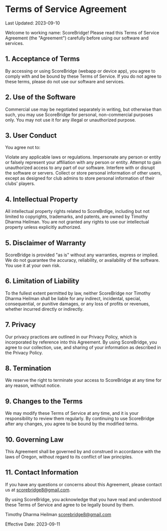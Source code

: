 # Terms of Service Agreement

Last Updated: 2023-09-10

Welcome to working name: ScoreBridge! Please read this Terms of Service Agreement (the "Agreement") carefully before using our software and services.

## 1. Acceptance of Terms

By accessing or using ScoreBridge (webapp or device app), you agree to comply with and be bound by these Terms of Service. If you do not agree to these terms, please do not use our software and services.

## 2. Use of the Software

Commercial use may be negotiated separately in writing, but otherwise than such, you may use ScoreBridge for personal, non-commercial purposes only. You may not use it for any illegal or unauthorized purpose.

## 3. User Conduct

You agree not to:

Violate any applicable laws or regulations.
Impersonate any person or entity or falsely represent your affiliation with any person or entity.
Attempt to gain unauthorized access to any part of our software.
Interfere with or disrupt the software or servers.
Collect or store personal information of other users, except as designed for club admins to store personal information of their clubs' players.

## 4. Intellectual Property

All intellectual property rights related to ScoreBrdige, including but not limited to copyrights, trademarks, and patents, are owned by Timothy Dharma Heilman. You are not granted any rights to use our intellectual property unless explicitly authorized.

## 5. Disclaimer of Warranty

ScoreBridge is provided "as is" without any warranties, express or implied. We do not guarantee the accuracy, reliability, or availability of the software. You use it at your own risk.

## 6. Limitation of Liability

To the fullest extent permitted by law, neither ScoreBridge nor Timothy Dharma Heilman shall be liable for any indirect, incidental, special, consequential, or punitive damages, or any loss of profits or revenues, whether incurred directly or indirectly.

## 7. Privacy

Our privacy practices are outlined in our Privacy Policy, which is incorporated by reference into this Agreement. By using ScoreBridge, you agree to our collection, use, and sharing of your information as described in the Privacy Policy.

## 8. Termination

We reserve the right to terminate your access to ScoreBridge at any time for any reason, without notice.

## 9. Changes to the Terms

We may modify these Terms of Service at any time, and it is your responsibility to review them regularly. By continuing to use ScoreBridge after any changes, you agree to be bound by the modified terms.

## 10. Governing Law

This Agreement shall be governed by and construed in accordance with the laws of Oregon, without regard to its conflict of law principles.

## 11. Contact Information

If you have any questions or concerns about this Agreement, please contact us at scorebridge8@gmail.com.

By using ScoreBridge, you acknowledge that you have read and understood these Terms of Service and agree to be legally bound by them.

Timothy Dharma Heilman
scorebridge8@gmail.com

Effective Date: 2023-09-11

